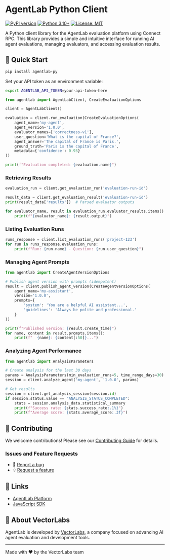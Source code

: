 # AgentLab Python Client

[![PyPI version](https://badge.fury.io/py/agentlab-py.svg)](https://badge.fury.io/py/agentlab-py)
[![Python 3.10+](https://img.shields.io/badge/python-3.10+-blue.svg)](https://www.python.org/downloads/)
[![License: MIT](https://img.shields.io/badge/License-MIT-yellow.svg)](https://opensource.org/licenses/MIT)

A Python client library for the AgentLab evaluation platform using Connect RPC. This library provides a simple and intuitive interface for running AI agent evaluations, managing evaluators, and accessing evaluation results.

## 🚀 Quick Start

```bash
pip install agentlab-py
```

Set your API token as an environment variable:
```bash
export AGENTLAB_API_TOKEN=your-api-token-here
```

```python
from agentlab import AgentLabClient, CreateEvaluationOptions

client = AgentLabClient()

evaluation = client.run_evaluation(CreateEvaluationOptions(
    agent_name='my-agent',
    agent_version='1.0.0',
    evaluator_names=['correctness-v1'],
    user_question='What is the capital of France?',
    agent_answer='The capital of France is Paris.',
    ground_truth='Paris is the capital of France',
    metadata={'confidence': 0.95}
))

print(f"Evaluation completed: {evaluation.name}")
```

### Retrieving Results

```python
evaluation_run = client.get_evaluation_run('evaluation-run-id')

result_data = client.get_evaluation_result('evaluation-run-id')
print(result_data['results'])  # Parsed evaluator outputs

for evaluator_name, result in evaluation_run.evaluator_results.items():
    print(f"{evaluator_name}: {result.output}")
```

### Listing Evaluation Runs

```python
runs_response = client.list_evaluation_runs('project-123')
for run in runs_response.evaluation_runs:
    print(f"Run: {run.name} - Question: {run.user_question}")
```

### Managing Agent Prompts

```python
from agentlab import CreateAgentVersionOptions

# Publish agent version with prompts (idempotent)
result = client.publish_agent_version(CreateAgentVersionOptions(
    agent_name='my-assistant',
    version='1.0.0',
    prompts={
        'system': 'You are a helpful AI assistant...',
        'guidelines': 'Always be polite and professional.'
    }
))

print(f"Published version: {result.create_time}")
for name, content in result.prompts.items():
    print(f"  {name}: {content[:50]}...")
```

### Analyzing Agent Performance

```python
from agentlab import AnalysisParameters

# Create analysis for the last 30 days
params = AnalysisParameters(min_evaluation_runs=5, time_range_days=30)
session = client.analyze_agent('my-agent', '1.0.0', params)

# Get results
session = client.get_analysis_session(session.id)
if session.status.value == "ANALYSIS_STATUS_COMPLETED":
    stats = session.analysis_data.statistical_summary
    print(f"Success rate: {stats.success_rate:.1%}")
    print(f"Average score: {stats.average_score:.3f}")
```

## 🤝 Contributing

We welcome contributions! Please see our [Contributing Guide](CONTRIBUTING.md) for details.

### Issues and Feature Requests

- 🐛 [Report a bug](https://github.com/VectorLabsCZ/agentlab-py/issues/new?template=bug_report.md)
- 💡 [Request a feature](https://github.com/VectorLabsCZ/agentlab-py/issues/new?template=feature_request.md)

## 🔗 Links

- [AgentLab Platform](https://agentlab.vectorlabs.cz)
- [JavaScript SDK](https://github.com/VectorLabsCZ/agentlab-js)

## 🏢 About VectorLabs

AgentLab is developed by [VectorLabs](https://vectorlabs.cz), a company focused on advancing AI agent evaluation and development tools.

---

Made with ❤️ by the VectorLabs team

